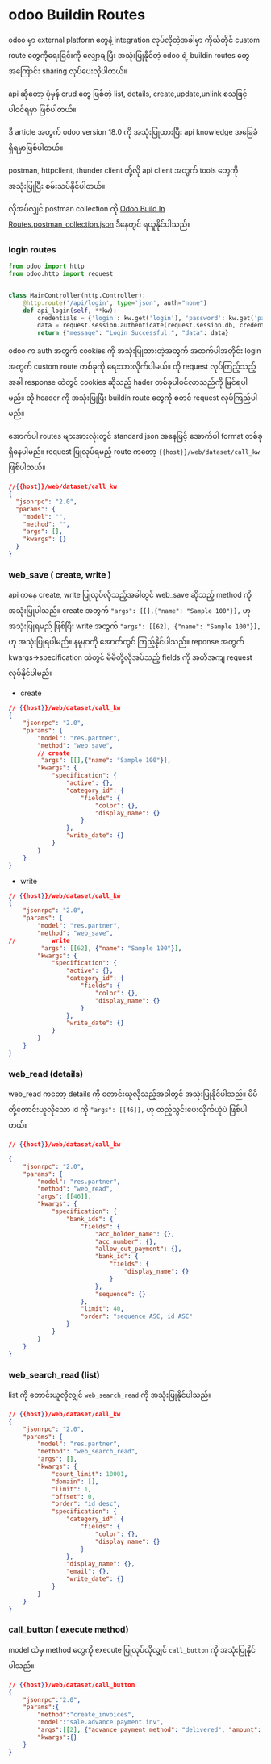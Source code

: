 # odoo Buildin Routes

odoo မှာ external platform တွေနဲ့ integration လုပ်လိုတဲ့အခါမှာ ကိုယ်တိုင် custom route တွေကိုရေးခြင်းကို လျှော့ချပြီး 
အသုံးပြုနိုင်တဲ့ odoo ရဲ့ buildin routes တွေအကြောင်း sharing လုပ်ပေးလိုပါတယ်။ 

api ဆိုတော့ ပုံမှန် crud တွေ ဖြစ်တဲ့ list, details, create,update,unlink စသဖြင့် ပါ၀င်ရမှာ ဖြစ်ပါတယ်။

ဒီ article အတွက် odoo version 18.0 ကို အသုံးပြုထားပြီး api knowledge အခြေခံရှိရမှာဖြစ်ပါတယ်။

postman, httpclient, thunder client တို့လို api client အတွက် tools တွေကို အသုံးပြုပြီး စမ်းသပ်နိုင်ပါတယ်။

လိုအပ်လျှင် postman collection ကို [Odoo Build In Routes.postman_collection.json](Odoo%20Build%20In%20Routes.postman_collection.json) ဒီနေတွင် ရယူနိုင်ပါသည်။

### login routes
```python
from odoo import http
from odoo.http import request


class MainController(http.Controller):
    @http.route('/api/login', type='json', auth="none")
    def api_login(self, **kw):
        credentials = {'login': kw.get('login'), 'password': kw.get('password'),'type':'password'}
        data = request.session.authenticate(request.session.db, credentials)
        return {"message": "Login Successful.", "data": data}
```

odoo က auth အတွက် cookies ကို အသုံးပြုထားတဲ့အတွက် အထက်ပါအတိုင်း login အတွက်  custom route တစ်ခုကို ရေးသားလိုက်ပါမယ်။
ထို request လုပ်ကြည့်သည့်အခါ response ထဲတွင် cookies ဆိုသည့် hader တစ်ခုပါ၀င်လာသည်ကို မြင်ရပါမည်။ 
ထို header ကို အသုံးပြုပြီး buildin route တွေကို စတင် request လုပ်ကြည့်ပါမည်။

အောက်ပါ routes များအားလုံးတွင် standard json အနေဖြင့် အောက်ပါ format တစ်ခု ရှိနေပါမည်။ request ပြုလုပ်ရမည့် route ကတော့ `{{host}}/web/dataset/call_kw` ဖြစ်ပါတယ်။

```json
//{{host}}/web/dataset/call_kw
{
  "jsonrpc": "2.0",
  "params": {
    "model": "",
    "method": "",
    "args": [],
    "kwargs": {}
  }
}
```

### web_save ( create, write )

api ကနေ create, write ပြုလုပ်လိုသည့်အခါတွင် web_save ဆိုသည့် method ကို အသုံးပြုပါသည်။ 
create အတွက်  `"args": [[],{"name": "Sample 100"}],` ဟု အသုံးပြုရမည် ဖြစ်ပြီး 
write အတွက် `"args": [[62], {"name": "Sample 100"}],` ဟု အသုံးပြုရပါမည်။ နမူနာကို အောက်တွင် ကြည့်နိုင်ပါသည်။
reponse အတွက် kwargs->specification ထဲတွင် မိမိတို့လိုအပ်သည့် fields ကို အတိအကျ request လုပ်နိုင်ပါမည်။

- create

```json 
// {{host}}/web/dataset/call_kw
{
    "jsonrpc": "2.0",
    "params": {
        "model": "res.partner",
        "method": "web_save",
        // create
         "args": [[],{"name": "Sample 100"}],
        "kwargs": {
            "specification": {
                "active": {},
                "category_id": {
                    "fields": {
                        "color": {},
                        "display_name": {}
                    }
                },
                "write_date": {}
            }
        }
    }
}
```

- write

```json 
// {{host}}/web/dataset/call_kw
{
    "jsonrpc": "2.0",
    "params": {
        "model": "res.partner",
        "method": "web_save",
//          write
         "args": [[62], {"name": "Sample 100"}],
        "kwargs": {
            "specification": {
                "active": {},
                "category_id": {
                    "fields": {
                        "color": {},
                        "display_name": {}
                    }
                },
                "write_date": {}
            }
        }
    }
}
```


### web_read (details)

web_read ကတော့ details ကို တောင်းယူလိုသည့်အခါတွင် အသုံးပြုနိုင်ပါသည်။ မိမိတို့တောင်းယူလိုသော id ကို `"args": [[46]],` ဟု ထည့်သွင်းပေးလိုက်ယုံပဲ ဖြစ်ပါတယ်။

```json 
// {{host}}/web/dataset/call_kw

{
    "jsonrpc": "2.0",
    "params": {
        "model": "res.partner",
        "method": "web_read",
        "args": [[46]],
        "kwargs": {
            "specification": {
                "bank_ids": {
                    "fields": {
                        "acc_holder_name": {},
                        "acc_number": {},
                        "allow_out_payment": {},
                        "bank_id": {
                            "fields": {
                                "display_name": {}
                            }
                        },
                        "sequence": {}
                    },
                    "limit": 40,
                    "order": "sequence ASC, id ASC"
                }
            }
        }
    }
}
```

### web_search_read (list)

list ကို တောင်းယူလိုလျှင် `web_search_read` ကို အသုံးပြုနိုင်ပါသည်။

```json 
// {{host}}/web/dataset/call_kw
{
    "jsonrpc": "2.0",
    "params": {
        "model": "res.partner",
        "method": "web_search_read",
        "args": [],
        "kwargs": {
            "count_limit": 10001,
            "domain": [],
            "limit": 1,
            "offset": 0,
            "order": "id desc",
            "specification": {
                "category_id": {
                    "fields": {
                        "color": {},
                        "display_name": {}
                    }
                },
                "display_name": {},
                "email": {},
                "write_date": {}
            }
        }
    }
}
```

### call_button ( execute method)
model ထဲမှ method တွေကို execute ပြုလုပ်လိုလျှင် `call_button` ကို အသုံးပြုနိုင်ပါသည်။
```json
// {{host}}/web/dataset/call_button
{
    "jsonrpc":"2.0",
    "params":{
        "method":"create_invoices",
        "model":"sale.advance.payment.inv",
        "args":[[2], {"advance_payment_method": "delivered", "amount": 100}],
        "kwargs":{}
    }
}
```